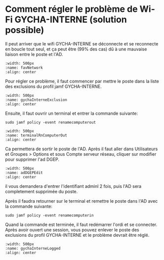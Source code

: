 # Comment régler le problème de Wi-Fi GYCHA-INTERNE (solution possible)

Il peut arriver que le wifi GYCHA-INTERNE se déconnecte et se reconnecte en boucle tout seul, et ça peut être (99% des cas) dû à une mauvaise liaison entre le poste et l'AD.

```{image} images/favNetwork.png
:width: 500px
:name: favNetwork
:align: center
```

Pour régler ce problème, il faut commencer par mettre le poste dans la liste des exclusions du profil jamf GYCHA-INTERNE.

```{image} images/gychaInterneExclusion.png
:width: 500px
:name: gychaInterneExclusion
:align: center
```

Ensuite, il faut ouvrir un terminal et entrer la commande suivante:

```
sudo jamf policy -event renamecomputerout
```

```{image} images/terminalRnComputerOut.png
:width: 500px
:name: terminalRnComputerOut
:align: center
```

Ca permettera de sortir le poste de l'AD. Après il faut aller dans Utilisateurs et Groupes > Options et sous Compte serveur réseau, cliquer sur modifier pour supprimer l'ad DGEP. 

```{image} images/adDGEPEdit.png
:width: 500px
:name: adDGEPEdit
:align: center
```


il vous demandera d'entrer l'identifiant adminl 2 fois, puis l'AD sera completement supprimée du poste. 

Après il faudra retourner sur le terminal et remettre le poste dans l'AD avec la commande suivante:

```
sudo jamf policy -event renamecomputerin
```

Quand la commande est terminée, il faut redémarrer l'ordi et se connecter. Après avoir ouvert une session, vous pouvez enlever le poste des exclusions du profil GYCHA-INTERNE et le problème devrait être réglé.

```{image} images/gychaInterneLogged.png
:width: 500px
:name: gychaInterneLogged
:align: center
```